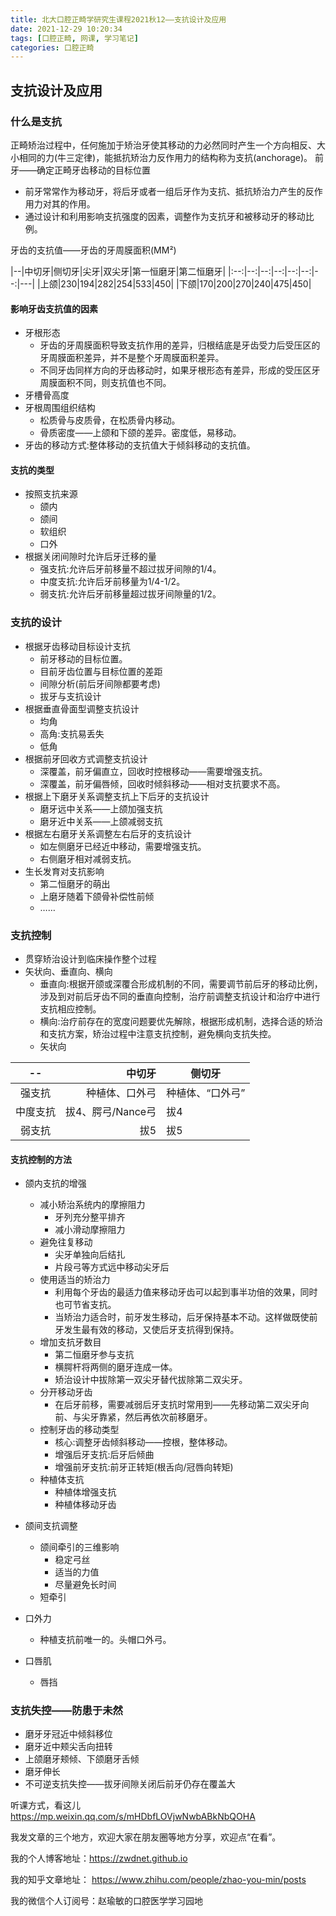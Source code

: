 ```yaml
---
title: 北大口腔正畸学研究生课程2021秋12——支抗设计及应用
date: 2021-12-29 10:20:34
tags: [口腔正畸, 网课, 学习笔记]
categories: 口腔正畸
---
```

## 支抗设计及应用
### 什么是支抗
正畸矫治过程中，任何施加于矫治牙使其移动的力必然同时产生一个方向相反、大小相同的力(牛三定律)，能抵抗矫治力反作用力的结构称为支抗(anchorage)。
前牙——确定正畸牙齿移动的目标位置
- 前牙常常作为移动牙，将后牙或者一组后牙作为支抗、抵抗矫治力产生的反作用力对其的作用。
- 通过设计和利用影响支抗强度的因素，调整作为支抗牙和被移动牙的移动比例。

牙齿的支抗值——牙齿的牙周膜面积(MM²)

|--|中切牙|侧切牙|尖牙|双尖牙|第一恒磨牙|第二恒磨牙|
|:--:|--:|--:|--:|--:|--:|--:|---|
|上颌|230|194|282|254|533|450|
|下颌|170|200|270|240|475|450|

#### 影响牙齿支抗值的因素
- 牙根形态
    + 牙齿的牙周膜面积导致支抗作用的差异，归根结底是牙齿受力后受压区的牙周膜面积差异，并不是整个牙周膜面积差异。
    + 不同牙齿同样方向的牙齿移动时，如果牙根形态有差异，形成的受压区牙周膜面积不同，则支抗值也不同。
- 牙槽骨高度
- 牙根周围组织结构
    + 松质骨与皮质骨，在松质骨内移动。
    + 骨质密度——上颌和下颌的差异。密度低，易移动。
- 牙齿的移动方式:整体移动的支抗值大于倾斜移动的支抗值。

#### 支抗的类型
- 按照支抗来源
    + 颌内
    + 颌间
    + 软组织
    + 口外
- 根据关闭间隙时允许后牙迁移的量
    + 强支抗:允许后牙前移量不超过拔牙间隙的1/4。
    + 中度支抗:允许后牙前移量为1/4-1/2。
    + 弱支抗:允许后牙前移量超过拔牙间隙量的1/2。

### 支抗的设计
- 根据牙齿移动目标设计支抗
    + 前牙移动的目标位置。
    + 目前牙齿位置与目标位置的差距
    + 间隙分析(前后牙间隙都要考虑)
    + 拔牙与支抗设计
- 根据垂直骨面型调整支抗设计
    + 均角
    + 高角:支抗易丢失
    + 低角
- 根据前牙回收方式调整支抗设计
    + 深覆盖，前牙偏直立，回收时控根移动——需要增强支抗。
    + 深覆盖，前牙偏唇倾，回收时倾斜移动——相对支抗要求不高。
- 根据上下磨牙关系调整支抗上下后牙的支抗设计
    + 磨牙远中关系——上颌加强支抗
    + 磨牙近中关系——上颌减弱支抗
- 根据左右磨牙关系调整左右后牙的支抗设计
    + 如左侧磨牙已经近中移动，需要增强支抗。
    + 右侧磨牙相对减弱支抗。
- 生长发育对支抗影响
    + 第二恒磨牙的萌出
    + 上磨牙随着下颌骨补偿性前倾
    + ……

### 支抗控制
- 贯穿矫治设计到临床操作整个过程
- 矢状向、垂直向、横向
    + 垂直向:根据开颌或深覆合形成机制的不同，需要调节前后牙的移动比例，涉及到对前后牙齿不同的垂直向控制，治疗前调整支抗设计和治疗中进行支抗相应控制。
    + 横向:治疗前存在的宽度问题要优先解除，根据形成机制，选择合适的矫治和支抗方案，矫治过程中注意支抗控制，避免横向支抗失控。
    + 矢状向

|--|中切牙|侧切牙|
|:--:|--:|---|
|强支抗|种植体、口外弓|种植体、“口外弓”|
|中度支抗|拔4、腭弓/Nance弓|拔4|
|弱支抗|拔5|拔5|

#### 支抗控制的方法
- 颌内支抗的增强
    + 减小矫治系统内的摩擦阻力
         * 牙列充分整平排齐
         * 减小滑动摩擦阻力
    + 避免往复移动
         * 尖牙单独向后结扎
         * 片段弓等方式远中移动尖牙后
    + 使用适当的矫治力
         * 利用每个牙齿的最适力值来移动牙齿可以起到事半功倍的效果，同时也可节省支抗。
         * 当矫治力适合时，前牙发生移动，后牙保持基本不动。这样做既使前牙发生最有效的移动，又使后牙支抗得到保持。
    + 增加支抗牙数目
         * 第二恒磨牙参与支抗
         * 横腭杆将两侧的磨牙连成一体。
         * 矫治设计中拔除第一双尖牙替代拔除第二双尖牙。
    + 分开移动牙齿
         * 在后牙前移，需要减弱后牙支抗时常用到——先移动第二双尖牙向前、与尖牙靠紧，然后再依次前移磨牙。
    + 控制牙齿的移动类型
         * 核心:调整牙齿倾斜移动——控根，整体移动。
         * 增强后牙支抗:后牙后倾曲
         * 增强前牙支抗:前牙正转矩(根舌向/冠唇向转矩)
    + 种植体支抗
         * 种植体增强支抗
         * 种植体移动牙齿

- 颌间支抗调整
    + 颌间牵引的三维影响
         * 稳定弓丝
         * 适当的力值
         * 尽量避免长时间
    + 短牵引
- 口外力
    + 种植支抗前唯一的。头帽口外弓。
- 口唇肌
    + 唇挡

### 支抗失控——防患于未然
- 磨牙牙冠近中倾斜移位
- 磨牙近中颊尖舌向扭转
- 上颌磨牙颊倾、下颌磨牙舌倾
- 磨牙伸长
- 不可逆支抗失控——拔牙间隙关闭后前牙仍存在覆盖大



听课方式，看这儿
https://mp.weixin.qq.com/s/mHDbfLOVjwNwbABkNbQOHA

我发文章的三个地方，欢迎大家在朋友圈等地方分享，欢迎点“在看”。

我的个人博客地址：https://zwdnet.github.io

我的知乎文章地址： https://www.zhihu.com/people/zhao-you-min/posts

我的微信个人订阅号：赵瑜敏的口腔医学学习园地

